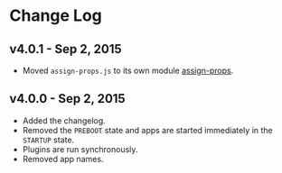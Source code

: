 # Change Log

## v4.0.1 - Sep 2, 2015

- Moved `assign-props.js` to its own module [assign-props](http://ghub.io/assign-props).

## v4.0.0 - Sep 2, 2015

- Added the changelog.
- Removed the `PREBOOT` state and apps are started immediately in the `STARTUP` state.
- Plugins are run synchronously.
- Removed app names.
